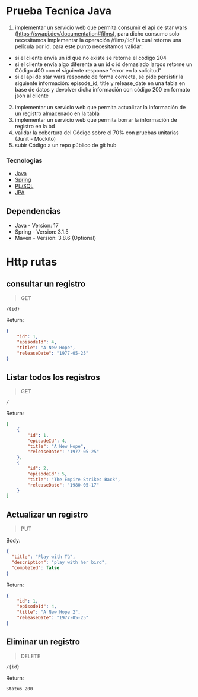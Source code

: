 # Prueba Tecnica Java

1. implementar un servicio web que permita consumir el api de star wars
(https://swapi.dev/documentation#films),
para dicho consumo solo necesitamos implementar la operación /films/:id/ la cual retorna
una película por id.
para este punto necesitamos validar:
* si el cliente envía un id que no existe se retorne el código 204
* si el cliente envía algo diferente a un id o id demasiado largos retorne un Código 400 con
el siguiente response "error en la solicitud"
* si el api de star wars responde de forma correcta, se pide persistir la siguiente
información:
episode_id, title y release_date en una tabla en base de datos y devolver dicha
información con código 200 en formato json al cliente
2. implementar un servicio web que permita actualizar la información de un registro
almacenado en la tabla
3. implementar un servicio web que permita borrar la información de registro en la bd
4. validar la cobertura del Código sobre el 70% con pruebas unitarias (Junit - Mockito)
5. subir Código a un repo público de git hub

### Tecnologias

* [Java](https://www.java.com/en/)
* [Spring](https://spring.io/)
* [PL/SQL](https://www.oracle.com/co/database/technologies/appdev/plsql.html)
* [JPA](https://spring.io/projects/spring-data-jpa)

## Dependencias

* Java - Version: 17
* Spring - Version: 3.1.5
* Maven - Version: 3.8.6 (Optional)

# Http rutas

## consultar un registro
> GET

```/{id}```

Return:

```json
{
    "id": 1,
    "episodeId": 4,
    "title": "A New Hope",
    "releaseDate": "1977-05-25"
}
```

## Listar todos los registros
> GET

```/```

Return:

```json
[
    {
        "id": 1,
        "episodeId": 4,
        "title": "A New Hope",
        "releaseDate": "1977-05-25"
    },
    {
        "id": 2,
        "episodeId": 5,
        "title": "The Empire Strikes Back",
        "releaseDate": "1980-05-17"
    }
]
```

## Actualizar un registro
> PUT

Body:

```json
{
  "title": "Play with Tú",
  "description": "play with her bird",
  "completed": false
}
```

Return:

```json
{
    "id": 1,
    "episodeId": 4,
    "title": "A New Hope 2",
    "releaseDate": "1977-05-25"
}
```

## Eliminar un registro
> DELETE

```/{id}```

Return:

```
Status 200
```




